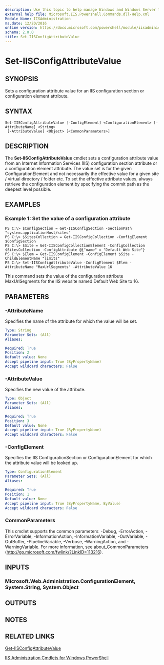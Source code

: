 ```yaml
---
description: Use this topic to help manage Windows and Windows Server technologies with Windows PowerShell.
external help file: Microsoft.IIS.Powershell.Commands.dll-Help.xml
Module Name: IISAdministration
ms.date: 12/20/2016
online version: https://docs.microsoft.com/powershell/module/iisadministration/set-iisconfigattributevalue?view=windowsserver2019-ps&wt.mc_id=ps-gethelp
schema: 2.0.0
title: Set-IISConfigAttributeValue
---
```


# Set-IISConfigAttributeValue

## SYNOPSIS
Sets a configuration attribute value for an IIS configuration section or configuration element attribute.

## SYNTAX

```
Set-IISConfigAttributeValue [-ConfigElement] <ConfigurationElement> [-AttributeName] <String>
 [-AttributeValue] <Object> [<CommonParameters>]
```

## DESCRIPTION
The **Set-IISConfigAttributeValue** cmdlet sets a configuration attribute value from an Internet Information Services (IIS) configuration section attribute or a configuration element attribute.
The value set is for the given ConfigurationElement and not necessarily the effective value for a given site / virtual directory / folder etc.
To set the effective attribute values, always retrieve the configuration element by specifying the commit path as the deepest level possible.

## EXAMPLES

### Example 1: Set the value of a configuration attribute
```
PS C:\> $ConfigSection = Get-IISConfigSection -SectionPath "system.applicationHost/sites"
PS C:\> $SitesCollection = Get-IISConfigCollection -ConfigElement $ConfigSection
PS C:\> $Site = Get-IISConfigCollectionElement -ConfigCollection $SitesCollection -ConfigAttribute @{"name" = "Default Web Site"}
PS C:\> $Elem = Get-IISConfigElement -ConfigElement $Site -ChildElementName "limits"
PS C:\> Set-IISConfigAttributeValue -ConfigElement $Elem -AttributeName "MaxUrlSegments" -AttributeValue 16
```

This command sets the value of the configuration attribute MaxUrlSegments for the IIS website named Default Web Site to 16.

## PARAMETERS

### -AttributeName
Specifies the name of the attribute for which the value will be set.

```yaml
Type: String
Parameter Sets: (All)
Aliases: 

Required: True
Position: 2
Default value: None
Accept pipeline input: True (ByPropertyName)
Accept wildcard characters: False
```

### -AttributeValue
Specifies the new value of the attribute.

```yaml
Type: Object
Parameter Sets: (All)
Aliases: 

Required: True
Position: 3
Default value: None
Accept pipeline input: True (ByPropertyName)
Accept wildcard characters: False
```

### -ConfigElement
Specifies the IIS ConfigurationSection or ConfigurationElement for which the attribute value will be looked up.

```yaml
Type: ConfigurationElement
Parameter Sets: (All)
Aliases: 

Required: True
Position: 1
Default value: None
Accept pipeline input: True (ByPropertyName, ByValue)
Accept wildcard characters: False
```

### CommonParameters
This cmdlet supports the common parameters: -Debug, -ErrorAction, -ErrorVariable, -InformationAction, -InformationVariable, -OutVariable, -OutBuffer, -PipelineVariable, -Verbose, -WarningAction, and -WarningVariable. For more information, see about_CommonParameters (http://go.microsoft.com/fwlink/?LinkID=113216).

## INPUTS

### Microsoft.Web.Administration.ConfigurationElement, System.String, System.Object

## OUTPUTS

## NOTES

## RELATED LINKS

[Get-IISConfigAttributeValue](./Get-IISConfigAttributeValue.md)

[IIS Administration Cmdlets for Windows PowerShell](./iisadministration.md)

